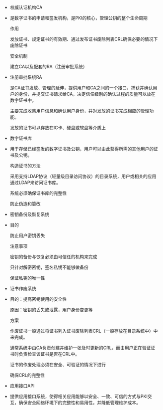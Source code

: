 * 权威认证机构CA
* 是数字证书的申请和签发机构，是PKI的核心，管理公钥的整个生命周期

  作用

  发放证书、规定证书的有效期、通过发布证书废除列表CRL确保必要的情况下废除证书

  安全机制

  建立CA以及配套的RA（注册审批系统）

* 注册审批系统RA

  是CA证书发放、管理的延伸，提供用户和CA之间的一个接口，捕获并确认用户的身份，并提交证书请求给CA，决定信任级别的确认过程的质量可以放在数字证书中。

  主要完成收集用户信息和确认用户身份，并对发放的证书完成相应的管理功能。

  发放的证书可以存放在IC卡、硬盘或软盘等介质上

* 数字证书库
* 用于存储已经签发的数字证书及公钥，用户可以由此获得所需的其他用户的证书及公钥。

  构造证书的方法

  采用支持LDAP协议（轻量级目录访问协议）的目录系统，用户或相关的应用通过LDAP来访问证书库。

  系统必须确保证书库的完整性

  防止伪造和篡改

* 密钥备份及恢复系统
* 目的

  防止用户密钥丢失

  注意事项

  密钥的备份与恢复必须由可信任的机构来完成

  只针对解密密钥，签名私钥不能够做备份

  保证私钥的唯一性

* 证书作废系统
* 目的：提高密钥使用的安全性

  原因：密钥的丢失或泄露，用户身份变更等

  方案

  作废证书一般通过将证书列入证书废除列表CRL（一般存放在目录系统中）中来完成。

  通常系统中由CA负责创建并维护一张及时更新的CRL，而由用户正在验证证书时负责检查该证书是否在CRL中。

  证书的作废处理必须在安全、可验证的情况下进行

  确保CRL的完整性

* 应用接口API
* 提供应用接口系统，使得相关应用能够以安全、一致、可信的方式与PKI交互，确保安全网络环境下的完整性和易用性，并降低管理维护成本。





